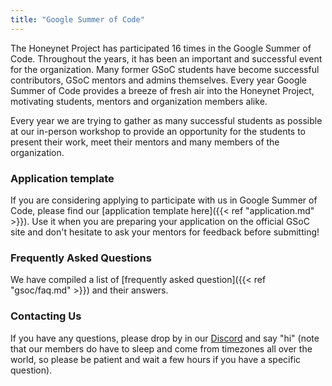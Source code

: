 ```yaml
---
title: "Google Summer of Code"
---
```


The Honeynet Project has participated 16 times in the Google Summer of Code. Throughout the years, it has been an important and successful event for the organization. Many former GSoC students have become successful contributors, GSoC mentors and admins themselves. Every year Google Summer of Code provides a breeze of fresh air into the Honeynet Project, motivating students, mentors and organization members alike.

Every year we are trying to gather as many successful students as possible at our in-person workshop to provide an opportunity for the students to present their work, meet their mentors and many members of the organization.

### Application template

If you are considering applying to participate with us in Google Summer of Code, please find our [application template here]({{< ref "application.md" >}}). Use it when you are preparing your application on the official GSoC site and don't hesitate to ask your mentors for feedback before submitting!

### Frequently Asked Questions

We have compiled a list of [frequently asked question]({{< ref "gsoc/faq.md" >}}) and their answers.

### Contacting Us

If you have any questions, please drop by in our [Discord](https://discord.gg/68B8Ru5fSU) and say "hi" (note that our members do have to sleep and come from timezones all over the world, so please be patient and wait a few hours if you have a specific question).
